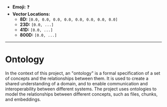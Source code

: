 - **Emoji:** ❓
- **Vector Locations:**
    - **8D:** `[0.0, 0.0, 0.0, 0.0, 0.0, 0.0, 0.0, 0.0]`
    - **23D:** `[0.0, ...]`
    - **41D:** `[0.0, ...]`
    - **800D:** `[0.0, ...]`

---

# Ontology

In the context of this project, an "ontology" is a formal specification of a set of concepts and the relationships between them. It is used to create a shared understanding of a domain, and to enable communication and interoperability between different systems. The project uses ontologies to model the relationships between different concepts, such as files, chunks, and embeddings.
